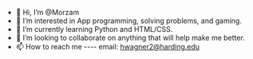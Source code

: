 - 👋 Hi, I’m @Morzam
- 👀 I’m interested in App programming, solving problems, and gaming.
- 🌱 I’m currently learning Python and HTML/CSS.
- 💞️ I’m looking to collaborate on anything that will help make me better.
- 📫 How to reach me ---- email: hwagner2@harding.edu

<!---
Morzam/Morzam is a ✨ special ✨ repository because its `README.md` (this file) appears on your GitHub profile.
You can click the Preview link to take a look at your changes.
--->
